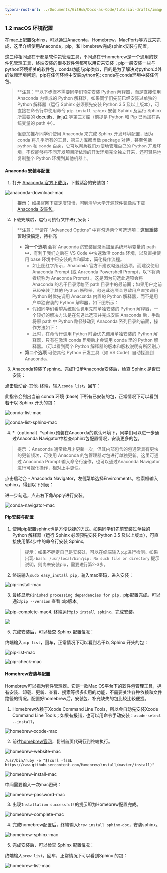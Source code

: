 ```yaml
---
typora-root-url: ../Documents/GitHub/Docs-as-Code/tutorial-drafts/images
---
```


### 1.2 macOS 环境配置

在mac上配置Sphinx，可以通过Anaconda，Homebrew，MacPorts等方式来完成，这里介绍使用Anaconda，pip，和Homebrew完成sphinx安装与配置。

这三种相同点在于都是软件包管理工具，不同点在于homebrew是一个通用的软件包管理工具，终端安装的很多软件包都可以用它来安装；pip一般安装一些与python环境相关的软件包，conda功能与pip类似，目的是为了解决对python以外的依赖环境问题，pip在任何环境中安装python包; conda在conda环境中装任何包。

> **注意：**以下步骤不需要同学们预先安装 Python 解释器，而是直接使用 Anaconda 内集成的 Python 解释器，如果同学们先前已经安装过单独的 Python 解释器（运行 Sphinx 必须预先安装 Python 3.5 及以上版本），可直接在命令行中使用命令 `pip install sphinx` 安装 Sphinx 及运行 Sphinx 所需要的 [docutils](http://docutils.sourceforge.net/)、[jinja2](http://jinja.pocoo.org/) 等第三方库（前提是 Python 和 Pip 已添加在系统变量的 path 中）。
>
> 但更加推荐同学们使用 Anaconda 来完成 Sphinx 开发环境配置，因为 conda 将几乎所有的工具、第三方库都当做 package 对待，甚至包括 python 和 conda 自身，它可以帮助我们方便地管理自己的 Python 开发环境，不仅能够将不同开发项目所依赖的开发环境完全独立开来，还可轻易地复制整个 Python 环境到其他机器上。

#### Anaconda 安装与配置

1. 打开 [Anaconda 官方下载页](https://www.anaconda.com/distribution/)，下载适合的安装包：

![anaconda-download-mac](/anaconda-download-mac.jpg)

> **提示：** 如果官网下载速度较慢，可到清华大学开源软件镜像站下载 [Anaconda 安装包](https://mirrors.tuna.tsinghua.edu.cn/anaconda/archive/)。

2. 下载完成后，运行可执行文件进行安装：

> **注意：**请在 “Advanced Options” 中将勾选两个可选选项：**这里重装暂时没搞定，待补充**
>
> - **第一个选项** 会将 Anaconda 的安装目录添加至系统环境变量的 path 中，有利于我们之后在 VS Code 中快速激活 conda 环境，以及直接使用 base 环境中已安装的库和脚本，简化操作流程。
>   - 如上图红字所示，Anaconda 官方不建议勾选此选项，而建议使用 Anaconda Prompt (或 Anaconda Powershell Prompt，以下将两者统称为 Anaconda Prompt) 。这是因为勾选此选项会将 Anaconda 的若干目录添加至 path 目录中的最前面；如果用户之前已经安装了其他 Python 解释器，勾选此选项会导致用户直接调用 Python 时优先调用 Anaconda 内置的 Python 解释器，而不是用户单独安装的 Python 解释器，如下图所示：
>   - 假如同学们希望系统默认调用先前单独安装的 Python 解释器，一个较好的解决方法是在勾选此选项并完成安装 Anaconda 后，手动将原 path 中 Python 路径移动到 Anaconda 系列目录的前面，操作方法如下：
>   - 此时，在命令行调用 Python 时会优先调用单独安装的 Python 解释器，只有在激活 conda 环境后才会调用 conda 里的 Python 解释器。（可以看到两个 Python 解释器的版本和版权说明有所区别。）
> - **第二个选项** 可使其他 Python 开发工具（如 VS Code）自动探测到 Anaconda。

3. Anaconda预装了sphinx。完成1-2步Anaconda安装后，检查 Sphinx 是否已安装：

点击启动台-其他-终端，输入`conda list`，回车：

此指令会列出当前 conda 环境 (base) 下所有已安装的包，正常情况下可以看到若干以 Sphinx 开头的包：

![conda-list-mac](/conda-list-mac.jpg)

![conda-list-sphinx-mac](/conda-list-sphinx-mac.png)

4. *（optional）*sphinx预装在Anaconda的默认环境下，同学们可以进一步通过Anaconda Navigator中检查sphinx包配置情况，安装更多的包。

> 提示 ：Anaconda 通常数月才更新一次，但其内部包含的包通常具有更快的更新频次，可使用 Anaconda 的包管理器对包进行单独更新。这里可通过 Anaconda Prompt 输入命令行操作，也可以通过Anaconda Navigator进行可视化操作，相对上手更快。

点击启动台 - Anaconda Navigator，左侧菜单选择Environments，检索框输入sphinx，得到以下列表：

进一步勾选，点击右下角Apply进行安装。

![conda-navigator-mac](/conda-navigator-mac.jpg)



#### Pip安装与配置

1. 使用pip配置sphinx也是方便快捷的方式。如果同学们先前安装过单独的 Python 解释器（运行 Sphinx 必须预先安装 Python 3.5 及以上版本），可直接使用第4步中的命令行安装 Sphinx。

   > 提示：如果不确定自己是安装过，可以在终端输入`pip`进行检测。如果出现`-bash: /usr/local/bin/pip: No such file or directory` 提示说明，则尚未安装pip，需要进行第2-3步。

2. 终端输入`sudo easy_install pip`，输入mac密码，进入安装：

![pip-install-mac](/pip-install-mac.jpg)

3. 最终显示`Finished processing dependencies for pip`，pip配置完成。可以通过`pip --version` 查看 pip版本。

![pip-complete-mac](/pip-complete-mac.jpg)4. 终端运行`pip install sphinx`，完成安装。

![](/pip-sphinx-mac.jpg)

5. 完成安装后，可以检查 Sphinx 配置情况：

终端输入`pip list`，回车，正常情况下可以看到若干以 Sphinx 开头的包：

![pip-list-mac](/pip-list-mac.jpg)

![pip-check-mac](/pip-check-mac.jpg)



#### Homebrew安装与配置

Homebrew可以视为套件管理器。它是一款Mac OS平台下的软件包管理工具，拥有安装、卸载、更新、查看、搜索等很多实用的功能，不需要关注各种依赖和文件路径的情况。配置好homebrew后，安装包、补充缺失的包比较比较便捷。

1. Homebrew依赖于Xcode Command Line Tools，所以会自动先安装Xcode Command Line Tools；如果有报错，也可以用命令手动安装：`xcode-select --install`。

![homebrew-xcode-mac](/homebrew-xcode-mac.jpg)

2. 前往[homebrew官网](https://brew.sh)，复制首页代码行到终端执行。

![homebrew-website-mac](/homebrew-website-mac.jpg)

```
/usr/bin/ruby -e "$(curl -fsSL https://raw.githubusercontent.com/Homebrew/install/master/install)"
```

![homebrew-install-mac](/homebrew-install-mac.jpg)

中间需要输入一次mac密码：

![homebrew-password-mac](/homebrew-password-mac.jpg)

3. 出现`Installation successful!`的提示即为Homebrew配置完成。

![homebrew-complete-mac](/homebrew-complete-mac.jpg)

4. 完成homebrew配置后，终端输入`brew install sphinx-doc`，安装sphinx。

![homebrew-sphinx-mac](/homebrew-sphinx-mac.jpg)

5. 完成安装后，可以检查 Sphinx 配置情况：

终端输入`brew list`，回车，正常情况下可以看到Sphinx 的包：

![homebrew-list-mac](/homebrew-list-mac.jpg)